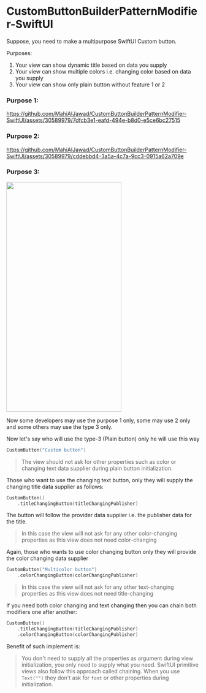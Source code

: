 # CustomButtonBuilderPatternModifier-SwiftUI

Suppose, you need to make a multipurpose SwiftUI Custom button. 

Purposes: 
1. Your view can show dynamic title based on data you supply
2. Your view can show multiple colors i.e. changing color based on data you supply
3. Your view can show only plain button without feature 1 or 2

### Purpose 1: 
https://github.com/MahiAlJawad/CustomButtonBuilderPatternModifier-SwiftUI/assets/30589979/7dfcb3e1-eafd-494e-b8d0-e5ce6bc27515

### Purpose 2: 
https://github.com/MahiAlJawad/CustomButtonBuilderPatternModifier-SwiftUI/assets/30589979/cddebbd4-3a5a-4c7a-9cc3-0915a62a709e

### Purpose 3:
<img src="https://github.com/MahiAlJawad/CustomButtonBuilderPatternModifier-SwiftUI/assets/30589979/b22aa244-dc4f-44da-a586-1f556b37ea5f" width="300" height="600" />

Now some developers may use the purpose 1 only, some may use 2 only and some others may use the type 3 only.

Now let's say who will use the type-3 (Plain button) only he will use this way

```swift
CustomButton("Custom button")
```
> The view should not ask for other properties such as color or changing text data supplier during plain button initialization.

Those who want to use the changing text button, only they will supply the changing title data supplier as follows:

```swift
CustomButton()
    .titleChangingButton(titleChangingPublisher)
```
The button will follow the provider data supplier i.e. the publisher data for the title.

> In this case the view will not ask for any other color-changing properties as this view does not need color-changing

Again, those who wants to use color changing button only they will provide the color changing data supplier 

```swift
CustomButton("Multicolor button")
    .colorChangingButton(colorChangingPublisher)
```

> In this case the view will not ask for any other text-changing properties as this view does not need title-changing

If you need both color changing and text changing then you can chain both modifiers one after another:

```swift
CustomButton()
    .titleChangingButton(titleChangingPublisher)
    .colorChangingButton(colorChangingPublisher)
```

Benefit of such implement is:
> You don't need to supply all the properties as argument during view initialization, you only need to supply what you need. SwiftUI primitive views also follow this approach called chaining. When you use `Text("")` they don't ask for `font` or other properties during initialization.
